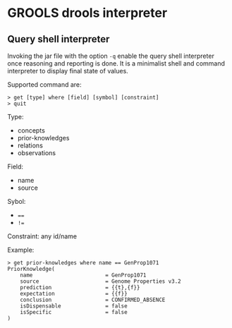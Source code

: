 # GROOLS drools interpreter

## Query shell interpreter
Invoking the jar file with the option `-q` enable the query shell interpreter once reasoning and reporting is done.
It is a minimalist shell and command interpreter to display final state of values.

Supported command are:
```
> get [type] where [field] [symbol] [constraint]
> quit
```
Type:
- concepts
- prior-knowledges
- relations
- observations

Field:
- name
- source

Sybol:
- `==`
- `!=`

Constraint: any id/name

Example:

```
> get prior-knowledges where name == GenProp1071
PriorKnowledge(
    name                       = GenProp1071
    source                     = Genome Properties v3.2
    prediction                 = {{t},{f}}
    expectation                = {{f}}
    conclusion                 = CONFIRMED_ABSENCE
    isDispensable              = false
    isSpecific                 = false
)
```
